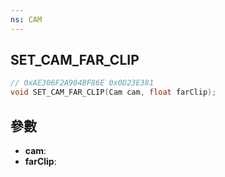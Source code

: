 ```yaml
---
ns: CAM
---
```

## SET_CAM_FAR_CLIP

```c
// 0xAE306F2A904BF86E 0x0D23E381
void SET_CAM_FAR_CLIP(Cam cam, float farClip);
```


## 參數
* **cam**: 
* **farClip**: 

